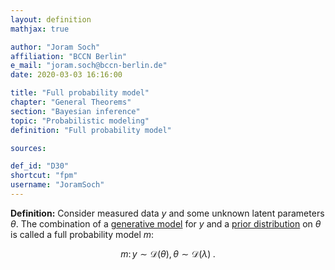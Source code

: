 ```yaml
---
layout: definition
mathjax: true

author: "Joram Soch"
affiliation: "BCCN Berlin"
e_mail: "joram.soch@bccn-berlin.de"
date: 2020-03-03 16:16:00

title: "Full probability model"
chapter: "General Theorems"
section: "Bayesian inference"
topic: "Probabilistic modeling"
definition: "Full probability model"

sources:

def_id: "D30"
shortcut: "fpm"
username: "JoramSoch"
---
```



**Definition:** Consider measured data $y$ and some unknown latent parameters $\theta$. The combination of a [generative model](/D/gm) for $y$ and a [prior distribution](/D/prior) on $\theta$ is called a full probability model $m$:

$$ \label{eq:fpm}
m: \, y \sim \mathcal{D}(\theta), \, \theta \sim \mathcal{D}(\lambda) \; .
$$